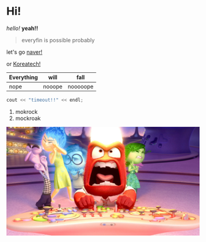 Hi!
=========
*hello!*
**yeah!!**

>everyfin is possible probably

let's go [naver!](www.naver.com)

or [Koreatech!]

|Everything|will|fall|
|-----|-----|-----|
|nope|nooope|nooooope|

```C++
cout << "timeout!!" << endl;
```

1. mokrock
2. mockroak

![alt text](https://github.com/RedCham/ComputerSystemBasic/blob/master/Inside.Out.2015.1080p.BluRay.REMUX.AVC.DTS-HD.MA.7.1-RARBG.mkv_20160122_211545.975.jpg "Logo Title Text 1")


[Koreatech!]:www.koreatech.ac.kr
